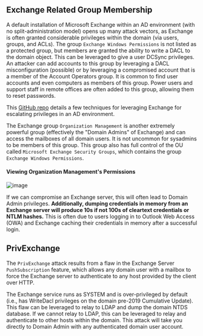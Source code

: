## Exchange Related Group Membership
A default installation of Microsoft Exchange within an AD environment (with no split-administration model) opens up many attack vectors, as Exchange is often granted considerable privileges within the domain (via users, groups, and ACLs). The group `Exchange Windows Permissions` is not listed as a protected group, but members are granted the ability to write a DACL to the domain object. This can be leveraged to give a user DCSync privileges. An attacker can add accounts to this group by leveraging a DACL misconfiguration (possible) or by leveraging a compromised account that is a member of the Account Operators group. It is common to find user accounts and even computers as members of this group. Power users and support staff in remote offices are often added to this group, allowing them to reset passwords. 

This [GitHub repo](https://github.com/gdedrouas/Exchange-AD-Privesc) details a few techniques for leveraging Exchange for escalating privileges in an AD environment.

The Exchange group `Organization Management` is another extremely powerful group (effectively the "Domain Admins" of Exchange) and can access the mailboxes of all domain users. It is not uncommon for sysadmins to be members of this group. This group also has full control of the OU called `Microsoft Exchange Security Groups`, which contains the group `Exchange Windows Permissions`.

#### Viewing Organization Management's Permissions

![image](https://academy.hackthebox.com/storage/modules/143/org_mgmt_perms.png)

If we can compromise an Exchange server, this will often lead to Domain Admin privileges. **Additionally, dumping credentials in memory from an Exchange server will produce 10s if not 100s of cleartext credentials or NTLM hashes.** This is often due to users logging in to Outlook Web Access (OWA) and Exchange caching their credentials in memory after a successful login.

## PrivExchange

The `PrivExchange` attack results from a flaw in the Exchange Server `PushSubscription` feature, which allows any domain user with a mailbox to force the Exchange server to authenticate to any host provided by the client over HTTP.

The Exchange service runs as SYSTEM and is over-privileged by default (i.e., has WriteDacl privileges on the domain pre-2019 Cumulative Update). This flaw can be leveraged to relay to LDAP and dump the domain NTDS database. If we cannot relay to LDAP, this can be leveraged to relay and authenticate to other hosts within the domain. This attack will take you directly to Domain Admin with any authenticated domain user account.